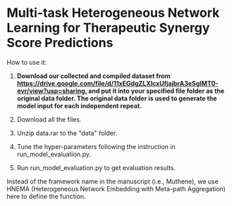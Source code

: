 # Multi-task Heterogeneous Network Learning for Therapeutic Synergy Score Predictions 

How to use it:

1. __Download our collected and compiled dataset from https://drive.google.com/file/d/11xEGdgZLXlcxUfjajbrA3eSgIMT0-evr/view?usp=sharing, and put it into your specified file folder as the original data folder. The original data folder is used to generate the model input for each independent repeat.__

1. Download all the files.
2. Unzip data.rar to the "data" folder.
3. Tune the hyper-parameters following the instruction in run_model_evaluation.py.
4. Run run_model_evaluation.py to get evaluation results.

Instead of the framework name in the manuscript (i.e., Muthene), we use HNEMA (Heterogeneous Network Embedding with Meta-path Aggregation) here to define the function.
